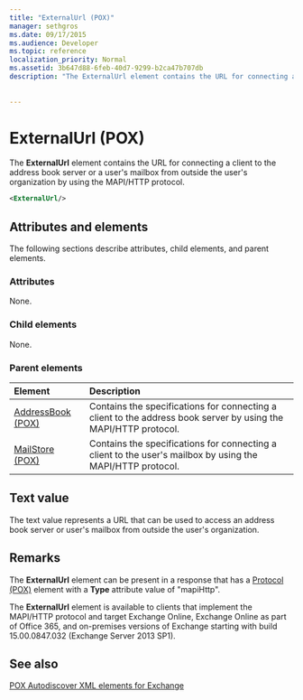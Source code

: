 ```yaml
---
title: "ExternalUrl (POX)"
manager: sethgros
ms.date: 09/17/2015
ms.audience: Developer
ms.topic: reference
localization_priority: Normal
ms.assetid: 3b647d88-6feb-40d7-9299-b2ca47b707db
description: "The ExternalUrl element contains the URL for connecting a client to the address book server or a user's mailbox from outside the user's organization by using the MAPI/HTTP protocol."
 
 
---
```


# ExternalUrl (POX)

The **ExternalUrl** element contains the URL for connecting a client to the address book server or a user's mailbox from outside the user's organization by using the MAPI/HTTP protocol. 
  
```XML
<ExternalUrl/>
```

## Attributes and elements

The following sections describe attributes, child elements, and parent elements.
  
### Attributes

None.
  
### Child elements

None.
  
### Parent elements

|**Element**|**Description**|
|:-----|:-----|
|[AddressBook (POX)](addressbook-pox.md) <br/> |Contains the specifications for connecting a client to the address book server by using the MAPI/HTTP protocol.  <br/> |
|[MailStore (POX)](mailstore-pox.md) <br/> |Contains the specifications for connecting a client to the user's mailbox by using the MAPI/HTTP protocol.  <br/> |
   
## Text value

The text value represents a URL that can be used to access an address book server or user's mailbox from outside the user's organization.
  
## Remarks

The **ExternalUrl** element can be present in a response that has a [Protocol (POX)](protocol-pox.md) element with a **Type** attribute value of "mapiHttp". 
  
The **ExternalUrl** element is available to clients that implement the MAPI/HTTP protocol and target Exchange Online, Exchange Online as part of Office 365, and on-premises versions of Exchange starting with build 15.00.0847.032 (Exchange Server 2013 SP1). 
  
## See also



[POX Autodiscover XML elements for Exchange](pox-autodiscover-xml-elements-for-exchange.md)

